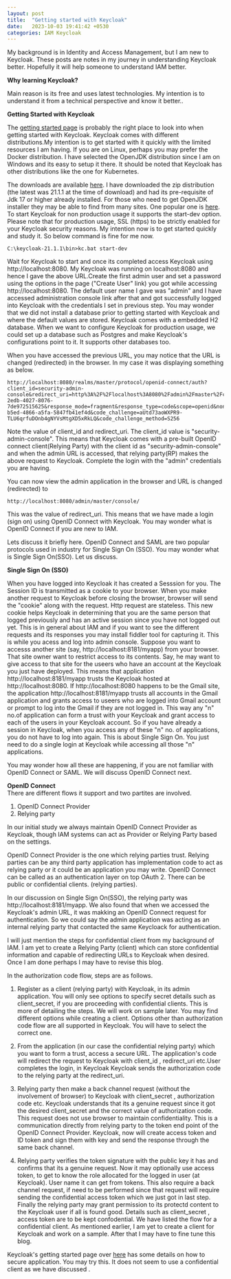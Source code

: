 ```yaml
---
layout: post
title:  "Getting started with Keycloak"
date:   2023-10-03 19:41:42 +0530
categories: IAM Keycloak
---
```

My background is in Identity and Access Management, but I am new to Keycloak. These posts are notes in my journey in understanding Keycloak better. Hopefully it will help someone to understand IAM better.

**Why learning Keycloak?**

Main reason is its free and uses latest technologies. My intention is to understand it from a technical perspective and know it better..

**Getting Started with Keycloak**

The [getting started page](https://www.keycloak.org/guides#getting-started) is probably the right place to look into when getting started with Keycloak. Keycloak comes with different distributions.My intention is to get started with it quickly with the limited resources I am having. If you are on Linux, perhaps you may prefer the Docker distribution. I have selected the OpenJDK distribution since I am on Windows and its easy to setup it there. It should be noted that Keycloak has other distributions like the one for Kubernetes. 

The downloads are available [here](https://www.keycloak.org/downloads). I have downloaded the zip distribution (the latest was 21.1.1 at the time of download) and had its pre-requisite of Jdk 17 or higher already installed. For those who need to get OpenJDK installer they may be able to find from many sites. One popular one is [here](https://adoptium.net/). To start Keycloak for non production usage it supports the start-dev option. Please note that for production usage, SSL (https) to be strictly enabled for your Keycloak security reasons. My intention now is to get started quickly and study it. So below command is fine for me now.
```
C:\keycloak-21.1.1\bin>kc.bat start-dev
```
Wait for Keycloak to start and once its completed access Keycloak using http://localhost:8080. My Keycloak was running on localhost:8080 and hence I gave the above URL.Create the first admin user and set a password using the options in the page ("Create User" link) you got while accessing http://localhost:8080. The default user name I gave was "admin" and I have accessed administration console link after that and got successfully logged into Keycloak with the credentials I set in previous step. You may wonder that we did not install a database prior to getting started with Keycloak and where the default values are stored. Keycloak comes with a embedded H2 database. When we want to configure Keycloak for production usage, we could set up a database such as Postgres and make Keycloak's configurations point to it. It supports other databases too.

When you have accessed the previous URL, you may notice that the URL is changed (redirected) in the browser. In my case it was displaying something as below.
```
http://localhost:8080/realms/master/protocol/openid-connect/auth?client_id=security-admin-console&redirect_uri=http%3A%2F%2Flocalhost%3A8080%2Fadmin%2Fmaster%2Fconsole%2F&state=8eb1eb6d-2edb-4027-8076-7de972515625&response_mode=fragment&response_type=code&scope=openid&nonce=861e3522-b5ed-4866-a5fa-5847fb41ef4d&code_challenge=aUtd73aoWXPR9-TLU6qrfuDOnb4gNYVsMtgXD5xRkLQ&code_challenge_method=S256
```
Note the value of client_id and redirect_uri. The client_id value is "security-admin-console". This means that Keycloak comes with a pre-built OpenID connect client(Relying Party) with the client id as "security-admin-console" and when the admin URL is accessed, that relying party(RP) makes the above request to Keycloak. Complete the login with the "admin" credentials you are having.

You can now view the admin application in the browser and URL is changed (redirected) to
```
http://localhost:8080/admin/master/console/
```
This was the value of redirect_uri. This means that we have made a login (sign on) using OpenID Connect with Keycloak. You may wonder what is OpenID Connect if you are new to IAM.

Lets discuss it briefly here.
OpenID Connect and SAML are two popular protocols used in industry for Single Sign On (SSO). You may wonder what is Single Sign On(SSO). Let us discuss.

**Single Sign On (SSO)**

When you have logged into Keycloak it has created a Sesssion for you. The Session ID is transmitted as a cookie to your browser. When you make another request to Keycloak before closing the browser, browser will send the "cookie" along with the request. Http request are stateless. This new cookie helps Keycloak in determining that you are the same person that logged previously and has an active session since you have not logged out yet. This is in general about IAM and if you want to see the different requests and its responses you may install fiddler tool for capturing it. This is while you acess and log into admin console. Suppose you want to accesss another site (say, http://localhost:8181/myapp) from your browser. That site owner want to restrict access to its contents. Say, he may want to give access to that site for the useers who have an account at the Keycloak you just have deployed. This means that application http://localhost:8181/myapp trusts the Keycloak hosted at http://localhost:8080. If http://localhost:8080 happens to be the Gmail site, the application http://localhost:8181/myapp trusts all accounts in the Gmail application and grants access to useers who are logged into Gmail account or prompt to log into the Gmail if they are not logged in. This way any "n" no.of application can form a trust with your Keycloak and grant access to each of the users in your Keycloak account. So if you have already a session in Keycloak, when you access any of these "n" no. of applications, you do not have to log into again. This is about Single Sign On. You just need to do a single login at Keycloak while accessing all those "n" applications.

You may wonder how all these are happening, if you are not familiar with OpenID Connect or SAML. We will discuss OpenID Connect next.

**OpenID Connect**  
There are different flows it support and two partites are involved.
1. OpenID Connect Provider
2. Relying party  

In our initial study we always maintain OpenID Connect Provider as Keycloak, though IAM systems can act as Provider or Relying Party based on the settings.

OpenID Connect Provider is the one which relying parties trust. Relying parties can be any third party application  has implementation code to act as relying party or it could be an application you may write.
OpenID Connect can be called as an authentication layer on top OAuth 2. There can be public or confidential clients. (relying parties).

In our discussion on Single Sign On(SSO), the relying party was http://localhost:8181/myapp. We also found that when we accessed the Keycloak's admin URL, it was makking an OpenID Connect request for authentication. So we could say the admin application was acting as an internal relying party that contacted the same Keycloack for authentication.

I will just mention the steps for confidential client from my background of IAM. I am yet to create a Relying Party (client) which can store confidential information and capable of redirecting URLs to Keycloak when desired. Once I am done perhaps I may have to revise this blog.

In the authorization code flow, steps are as follows.
1. Register as a client (relying party) with Keycloak, in its admin application. You will only see options to specify secret details such as client_secret, if you are proceeding with confidential clients. This is more of detailing the steps. We will work on sample later. You may find different options while creating a client. Options other than authorization code flow are all supported in Keycloak. You will have to select the correct one. 

2. From the application (in our case the confidential relying party) which you want to form a trust, access a secure URL. The application's code will redirect the request to Keycloak with client_id , redirect_uri etc.User completes the login, in Keycloak
Keycloak sends the authorization code to the relying party at the redirect_uri.
4. Relying party then make a back channel request (without the involvement of browser) to Keycloak with client_secret , authorization code etc.
Keycloak understands that its a genuine request since it got the desired client_secret and the correct value of authorization code. This request does not use browser to maintain confidentiality. This is a communication directly from relying party to the token end point of the OpenID Connect Provider.
Keycloak, now will create access token and ID token and sign them with key and send the response through the same back channel. 
5. Relying party verifies the token signature with the public key it has and confirms that its a genuine request. Now it may optionally use access token, to get to know the role allocated for the logged in user (at Keycloak). User name it can get from tokens. This also require a back channel request, if need to be performed since that request will require sending the confidential access token which we just got in last step. Finally the relying party may grant permission to its protectd content to the Keycloak user if all is found good.
Details such as client_secret , access token are to be kept confodential. We have listed the flow for a confidential client. As mentioned earlier, I am yet to create a client for Keycloak and work on a sample. After that I may have to fine tune this blog. 

Keycloak's getting started page over [here](https://www.keycloak.org/getting-started/getting-started-zip#_secure_the_first_application) has some details on how to secure application. You may try this. It does not seem to use a confidential client as we have discussed .




